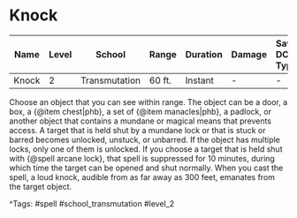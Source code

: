 # Knock

| Name | Level | School | Range | Duration | Damage | Save DC & Type |
|------|-------|--------|-------|----------|--------|----------------|
| Knock | 2 | Transmutation | 60 ft. | Instant | - | - |

Choose an object that you can see within range. The object can be a door, a box, a {@item chest|phb}, a set of {@item manacles|phb}, a padlock, or another object that contains a mundane or magical means that prevents access. A target that is held shut by a mundane lock or that is stuck or barred becomes unlocked, unstuck, or unbarred. If the object has multiple locks, only one of them is unlocked. If you choose a target that is held shut with {@spell arcane lock}, that spell is suppressed for 10 minutes, during which time the target can be opened and shut normally. When you cast the spell, a loud knock, audible from as far away as 300 feet, emanates from the target object.

^Tags: #spell #school_transmutation #level_2